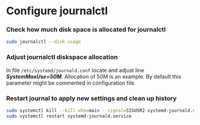 # Configure journalctl

### Check how much disk space is allocated for journalctl

```bash
sudo journalctl --disk-usage
```

### Adjust journalctl diskspace allocation

In file `/etc/systemd/journald.conf` locate and adjust line _**SystemMaxUse=50M**_. Allocation of 50M is an example. By default this parameter might be commented in configuration file.

### Restart journal to apply new settings and clean up history

```bash
sudo systemctl kill --kill-who=main --signal=SIGUSR2 systemd-journald.service
sudo systemctl restart systemd-journald.service
```
